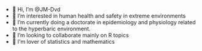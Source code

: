 - 👋 Hi, I’m @JM-Dvd
- 👀 I’m interested in human health and safety in extreme environments 
- 🌱 I’m currently doing a doctorate in epidemiology and physiology related to the hyperbaric environment.
- 💞️ I’m looking to collaborate mainly on R topics 
- 💞️ I'm lover of statistics and mathematics

<!---
JM-Dvd/JM-Dvd is a ✨ special ✨ repository because its `README.md` (this file) appears on your GitHub profile.
You can click the Preview link to take a look at your changes.
--->
